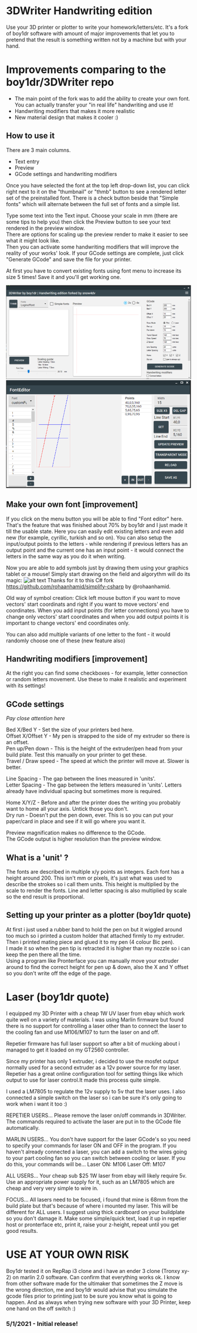 # 3DWriter Handwriting edition 
Use your 3D printer or plotter to write your homework/letters/etc. It's a fork of boy1dr software with amount of major improvements that let you to pretend that the result is something written not by a machine but with your hand.

# Improvements comparing to the boy1dr/3DWriter repo 
* The main point of the fork was to add the ability to create your own font. You can actually transfer your "in real life" handwriting and use it!
* Handwriting modifiers that makes it more realistic
* New material design that makes it cooler :)
 
## How to use it
There are 3 main columns. 
- Text entry
- Preview
- GCode settings and handwriting modifiers

Once you have selected the font at the top left drop-down list, you can click right next to it on the "thumbnail" or "thmb" button to see a rendered letter set of the preinstalled font. There is a check button beside that "Simple fonts" which will alternate between the full set of fonts and a simple list.

Type some text into the Text input. Choose your scale in mm (there are some tips to help you) then click the Preview button to see your text rendered in the preview window.  
There are options for scaling up the preview render to make it easier to see what it might look like.  
Then you can activate some handwriting modifiers that will improve the reality of your works' look.
If your GCode settings are complete, just click "Generate GCode" and save the file for your printer.

At first you have to convert existing fonts using font menu to increase its size 5 times! Save it and you'll get working one.

![alt text](https://github.com/Snow4DV/3DWriter/blob/master/example_images/Screenshot_44.png "Interface")
![alt text](https://github.com/Snow4DV/3DWriter/blob/master/example_images/Screenshot_45.png "Font editor")

## Make your own font [improvement]

If you click on the menu button you will be able to find "Font editor" here. That's the feature that was finished about 70%  by boy1dr and I just made it till the usable state. Here you can easily edit existing letters and even add new (for example, cyrillic, turkish and so on). You can also setup the input/output points to the letters - while rendering if previous letters has an output point and the current one has an input point - it would connect the letters in the same way as you do it when writing.

Now you are able to add symbols just by drawing them using your graphics tablet or a mouse! Simply start drawing on the field and algorythm will do its magic:
![alt text](https://github.com/Snow4DV/3DWriter/blob/master/example_images/symbol_drawing_example.gif "Symbol drawing")
Thanks for it to this C# fork https://github.com/rohaanhamid/simplify-csharp by @rohaanhamid.

Old way of symbol creation: Click left mouse button if you want to move vectors' start coordinats and right if you want to move  vectors' end coordinates. When you add input points (for letter connections) you have to change only vectors' start coordinates and when you add output points it is important to change vectors' end coordinates only.


You can also add multiple variants of one letter to the font - it would randomly choose one of these (new feature also)
## Handwriting modifiers [improvement]
At the right you can find some checkboxes - for example, letter connection or random letters movement. Use these to make it realistic and experiment with its settings!
## GCode settings
*Pay close attention here*

Bed X/Bed Y - Set the size of your printers bed here.  
Offset X/Offset Y - My pen is strapped to the side of my extruder so there is an offset.  
Pen up/Pen down - This is the height of the extruder/pen head from your build plate. Test this manually on your printer to get these.  
Travel / Draw speed - The speed at which the printer will move at. Slower is better.  

Line Spacing - The gap between the lines measured in 'units'.  
Letter Spacing - The gap between the letters measured in 'units'. Letters already have individual spacing but sometimes more is required.  

Home X/Y/Z - Before and after the printer does the writing you probably want to home all your axis. Untick those you don't.  
Dry run - Doesn't put the pen down, ever. This is so you can put your paper/card in place and see if it will go where you want it.  

Preview magnification makes no difference to the GCode.  
The GCode output is higher resolution than the preview window.  

## What is a 'unit' ?
The fonts are described in multiple x/y points as integers. Each font has a height around 200.
This isn't mm or pixels, it's just what was used to describe the strokes so i call them units.
This height is multiplied by the scale to render the fonts. Line and letter spacing is also multiplied by scale so the end result is proportional.

## Setting up your printer as a plotter (boy1dr quote)
At first i just used a rubber band to hold the pen on but it wiggled around too much so i printed a custom holder that attached firmly to my extruder. Then i printed mating piece and glued it to my pen (4 colour Bic pen).  
I made it so when the pen tip is retracted it is higher than my nozzle so i can keep the pen there all the time.  
Using a program like Pronterface you can manually move your extruder around to find the correct height for pen up & down, also the X and Y offset so you don't write off the edge of the page.

# Laser (boy1dr quote)
I equipped my 3D Printer with a cheap 1W UV laser from ebay which work quite well on a variety of materials.
I was using Marlin firmware but found there is no support for controlling a laser other than to connect the laser to the cooling fan and use M106/M107 to turn the laser on and off.

Repetier firmware has full laser support so after a bit of mucking about i managed to get it loaded on my GT2560 controller.

Since my printer has only 1 extruder, i decided to use the mosfet output normally used for a second extruder as a 12v power source for my laser.
Repetier has a great online configuration tool for setting things like which output to use for laser control.It made this process quite simple.

I used a LM7805 to regulate the 12v supply to 5v that the laser uses. 
I also connected a simple switch on the laser so i can be sure it's only going to work when i want it too :)


REPETIER USERS...
Please remove the laser on/off commands in 3DWriter. The commands required to activate the laser are put in to the GCode file automatically.

MARLIN USERS...
You don't have support for the laser GCode's so you need to specify your commands for laser ON and OFF in the program.
If you haven't already connected a laser, you can add a switch to the wires going to your part cooling fan so you can switch between cooling or laser.
If you do this, your commands will be...
Laser ON: M106
Laser Off: M107

ALL USERS...
Your cheap sub $25 1W laser from ebay will likely require 5v. Use an appropriate power supply for it, such as an LM7805 which are cheap and very very simple to wire in.

FOCUS...
All lasers need to be focused, i found that mine is 68mm from the build plate but that's because of where i mounted my laser. This will be different for ALL users.
I suggest using thick cardboard on your buildplate so you don't damage it. Make some simple/quick text, load it up in repetier host or pronterface etc, print it, raise your z-height, repeat until you get good results.




# USE AT YOUR OWN RISK
Boy1dr tested it on RepRap i3 clone and i have an ender 3 clone (Tronxy xy-2) on marlin 2.0 software. Can confirm that everything works ok.
I know from other software made for the ultimaker that sometimes the Z move is the wrong direction, me and boy1dr would advise that you simulate the gcode files prior to printing just to be sure you know what is going to happen. 
And as always when trying new software with your 3D Printer, keep one hand on the off switch :)

### 5/1/2021 - Initial release!
